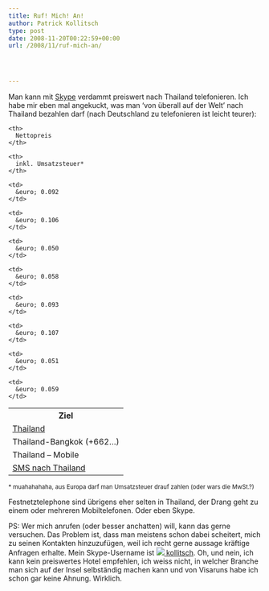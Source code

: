 ```yaml
---
title: Ruf! Mich! An!
author: Patrick Kollitsch
type: post
date: 2008-11-20T00:22:59+00:00
url: /2008/11/ruf-mich-an/




---
```

Man kann mit [Skype][1] verdammt preiswert nach Thailand telefonieren. Ich habe mir eben mal angekuckt, was man &#8216;von &uuml;berall auf der Welt&#8217; nach Thailand bezahlen darf (nach Deutschland zu telefonieren ist leicht teurer):

<table style="width:98%;" border="0" cellspacing="0" cellpadding="0">
  <tr>
    <th>
      Ziel
    </th>
    
    <th>
      Nettopreis
    </th>
    
    <th>
      inkl. Umsatzsteuer*
    </th>
  </tr>
  
  <tr>
    <td>
      <a href="http://www.skype.com/prices/callrates/?currency=EUR#listing-T">Thailand</a>
    </td>
    
    <td>
      &euro; 0.092
    </td>
    
    <td>
      &euro; 0.106
    </td>
  </tr>
  
  <tr>
    <td>
      Thailand-Bangkok (+662&#8230;)
    </td>
    
    <td>
      &euro; 0.050
    </td>
    
    <td>
      &euro; 0.058
    </td>
  </tr>
  
  <tr>
    <td>
      Thailand &#8211; Mobile
    </td>
    
    <td>
      &euro; 0.093
    </td>
    
    <td>
      &euro; 0.107
    </td>
  </tr>
  
  <tr>
    <td>
      <a href="http://www.skype.com/prices/smsrates/?currency=EUR#listing-T"><span class="caps">SMS</span> nach Thailand</a>
    </td>
    
    <td>
      &euro; 0.051
    </td>
    
    <td>
      &euro; 0.059
    </td>
  </tr>
</table>

<small>* muahahahaha, aus Europa darf man Umsatzsteuer drauf zahlen (oder wars die MwSt.?)</small>

Festnetztelephone sind &uuml;brigens eher selten in Thailand, der Drang geht zu einem oder mehreren Mobiltelefonen. Oder eben Skype.

PS: Wer mich anrufen (oder besser anchatten) will, kann das gerne versuchen. Das Problem ist, dass man meistens schon dabei scheitert, mich zu seinen Kontakten hinzuzuf&uuml;gen, weil ich recht gerne aussage kr&auml;ftige Anfragen erhalte. Mein Skype-Username ist <a href="skype:kollitsch?add" onclick="return skypeCheck();"><img src="http://mystatus.skype.com/smallicon/kollitsch" /> kollitsch</a>. Oh, und nein, ich kann kein preiswertes Hotel empfehlen, ich weiss nicht, in welcher Branche man sich auf der Insel selbständig machen kann und von Visaruns habe ich schon gar keine Ahnung. Wirklich.

 [1]: http://skype.com